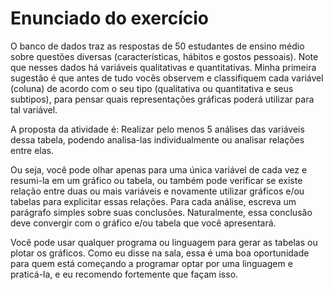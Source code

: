 # Enunciado do exercício

O banco de dados traz as respostas de 50 estudantes de ensino médio sobre questões diversas (características, hábitos e gostos pessoais). Note que nesses dados há variáveis qualitativas e quantitativas. Minha primeira sugestão é que antes de tudo vocês observem e classifiquem cada variável (coluna) de acordo com o seu tipo (qualitativa ou quantitativa e seus subtipos), para pensar quais representações gráficas poderá utilizar para tal variável.

A proposta da atividade é: Realizar pelo menos 5 análises das variáveis dessa tabela, podendo analisa-las individualmente ou analisar relações entre elas.

Ou seja, você pode olhar apenas para uma única variável de cada vez e resumi-la em um gráfico ou tabela, ou também pode verificar se existe relação entre duas ou mais variáveis e novamente utilizar gráficos e/ou tabelas para explicitar essas relações. Para cada análise, escreva um parágrafo simples sobre suas conclusões. Naturalmente, essa conclusão deve convergir com o gráfico e/ou tabela que você apresentará.

Você pode usar qualquer programa ou linguagem para gerar as tabelas ou plotar os gráficos. Como eu disse na sala, essa é uma boa oportunidade para quem está começando a programar optar por uma linguagem e praticá-la, e eu recomendo fortemente que façam isso.

